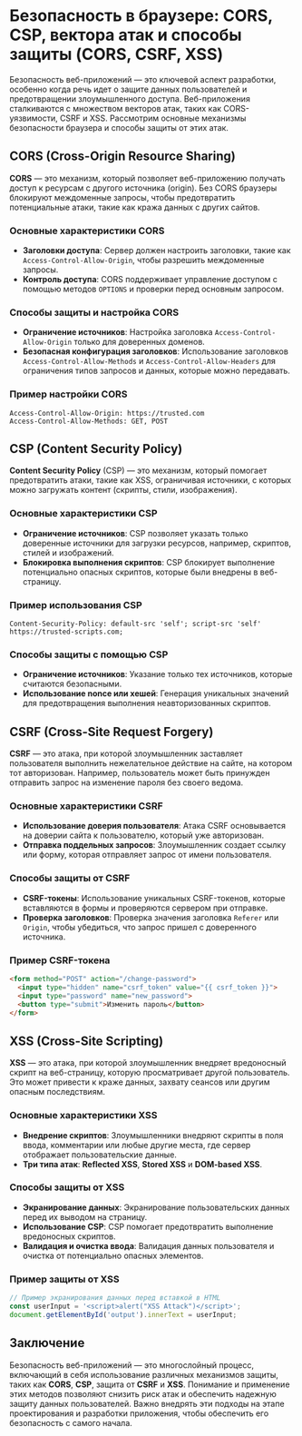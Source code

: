 # Безопасность в браузере: CORS, CSP, вектора атак и способы защиты (CORS, CSRF, XSS)

Безопасность веб-приложений — это ключевой аспект разработки, особенно когда речь идет о защите данных пользователей и предотвращении злоумышленного доступа. Веб-приложения сталкиваются с множеством векторов атак, таких как CORS-уязвимости, CSRF и XSS. Рассмотрим основные механизмы безопасности браузера и способы защиты от этих атак.

## CORS (Cross-Origin Resource Sharing)

**CORS** — это механизм, который позволяет веб-приложению получать доступ к ресурсам с другого источника (origin). Без CORS браузеры блокируют междоменные запросы, чтобы предотвратить потенциальные атаки, такие как кража данных с других сайтов.

### Основные характеристики CORS
- **Заголовки доступа**: Сервер должен настроить заголовки, такие как `Access-Control-Allow-Origin`, чтобы разрешить междоменные запросы.
- **Контроль доступа**: CORS поддерживает управление доступом с помощью методов `OPTIONS` и проверки перед основным запросом.

### Способы защиты и настройка CORS
- **Ограничение источников**: Настройка заголовка `Access-Control-Allow-Origin` только для доверенных доменов.
- **Безопасная конфигурация заголовков**: Использование заголовков `Access-Control-Allow-Methods` и `Access-Control-Allow-Headers` для ограничения типов запросов и данных, которые можно передавать.

### Пример настройки CORS
```http
Access-Control-Allow-Origin: https://trusted.com
Access-Control-Allow-Methods: GET, POST
```

## CSP (Content Security Policy)

**Content Security Policy** (CSP) — это механизм, который помогает предотвратить атаки, такие как XSS, ограничивая источники, с которых можно загружать контент (скрипты, стили, изображения).

### Основные характеристики CSP
- **Ограничение источников**: CSP позволяет указать только доверенные источники для загрузки ресурсов, например, скриптов, стилей и изображений.
- **Блокировка выполнения скриптов**: CSP блокирует выполнение потенциально опасных скриптов, которые были внедрены в веб-страницу.

### Пример использования CSP
```http
Content-Security-Policy: default-src 'self'; script-src 'self' https://trusted-scripts.com;
```

### Способы защиты с помощью CSP
- **Ограничение источников**: Указание только тех источников, которые считаются безопасными.
- **Использование nonce или хешей**: Генерация уникальных значений для предотвращения выполнения неавторизованных скриптов.

## CSRF (Cross-Site Request Forgery)

**CSRF** — это атака, при которой злоумышленник заставляет пользователя выполнить нежелательное действие на сайте, на котором тот авторизован. Например, пользователь может быть принужден отправить запрос на изменение пароля без своего ведома.

### Основные характеристики CSRF
- **Использование доверия пользователя**: Атака CSRF основывается на доверии сайта к пользователю, который уже авторизован.
- **Отправка поддельных запросов**: Злоумышленник создает ссылку или форму, которая отправляет запрос от имени пользователя.

### Способы защиты от CSRF
- **CSRF-токены**: Использование уникальных CSRF-токенов, которые вставляются в формы и проверяются сервером при отправке.
- **Проверка заголовков**: Проверка значения заголовка `Referer` или `Origin`, чтобы убедиться, что запрос пришел с доверенного источника.

### Пример CSRF-токена
```html
<form method="POST" action="/change-password">
  <input type="hidden" name="csrf_token" value="{{ csrf_token }}">
  <input type="password" name="new_password">
  <button type="submit">Изменить пароль</button>
</form>
```

## XSS (Cross-Site Scripting)

**XSS** — это атака, при которой злоумышленник внедряет вредоносный скрипт на веб-страницу, которую просматривает другой пользователь. Это может привести к краже данных, захвату сеансов или другим опасным последствиям.

### Основные характеристики XSS
- **Внедрение скриптов**: Злоумышленники внедряют скрипты в поля ввода, комментарии или любые другие места, где сервер отображает пользовательские данные.
- **Три типа атак**: **Reflected XSS**, **Stored XSS** и **DOM-based XSS**.

### Способы защиты от XSS
- **Экранирование данных**: Экранирование пользовательских данных перед их выводом на страницу.
- **Использование CSP**: CSP помогает предотвратить выполнение вредоносных скриптов.
- **Валидация и очистка ввода**: Валидация данных пользователя и очистка от потенциально опасных элементов.

### Пример защиты от XSS
```javascript
// Пример экранирования данных перед вставкой в HTML
const userInput = '<script>alert("XSS Attack")</script>';
document.getElementById('output').innerText = userInput;
```

## Заключение

Безопасность веб-приложений — это многослойный процесс, включающий в себя использование различных механизмов защиты, таких как **CORS**, **CSP**, защита от **CSRF** и **XSS**. Понимание и применение этих методов позволяют снизить риск атак и обеспечить надежную защиту данных пользователей. Важно внедрять эти подходы на этапе проектирования и разработки приложения, чтобы обеспечить его безопасность с самого начала.

